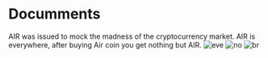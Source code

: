 # Documments
AIR was issued to mock the madness of the cryptocurrency market. AIR is everywhere, after buying Air coin you get nothing but AIR. 
![eve](https://user-images.githubusercontent.com/84432217/119213125-89654e80-baef-11eb-9049-33cbe4d00c8d.jpeg)
![no](https://user-images.githubusercontent.com/84432217/119213161-c8939f80-baef-11eb-9fcf-abb10b66521e.jpeg)
![br](https://user-images.githubusercontent.com/84432217/119213171-d3e6cb00-baef-11eb-837c-77a49609dbfe.jpeg)
